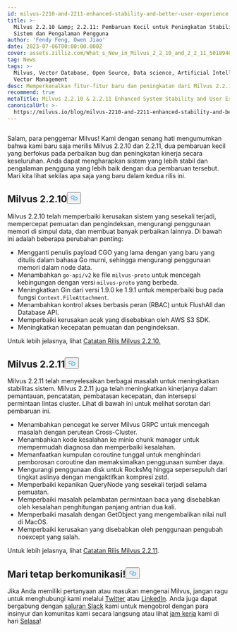 ```yaml
---
id: milvus-2210-and-2211-enhanced-stability-and-better-user-experience.md
title: >-
  Milvus 2.2.10 &amp; 2.2.11: Pembaruan Kecil untuk Peningkatan Stabilitas
  Sistem dan Pengalaman Pengguna
author: 'Fendy Feng, Owen Jiao'
date: 2023-07-06T00:00:00.000Z
cover: assets.zilliz.com/What_s_New_in_Milvus_2_2_10_and_2_2_11_5018946465.png
tag: News
tags: >-
  Milvus, Vector Database, Open Source, Data science, Artificial Intelligence,
  Vector Management
desc: Memperkenalkan fitur-fitur baru dan peningkatan dari Milvus 2.2.10 dan 2.2.11
recommend: true
metaTitle: Milvus 2.2.10 & 2.2.11 Enhanced System Stability and User Experience
canonicalUrl: >-
  https://milvus.io/blog/milvus-2210-and-2211-enhanced-stability-and-better-user-experience.md
---
```

<p>
  <span class="img-wrapper">
    <img translate="no" src="https://assets.zilliz.com/What_s_New_in_Milvus_2_2_10_and_2_2_11_5018946465.png" alt="" class="doc-image" id="" />
    <span></span>
  </span>
</p>
<p>Salam, para penggemar Milvus! Kami dengan senang hati mengumumkan bahwa kami baru saja merilis Milvus 2.2.10 dan 2.2.11, dua pembaruan kecil yang berfokus pada perbaikan bug dan peningkatan kinerja secara keseluruhan. Anda dapat mengharapkan sistem yang lebih stabil dan pengalaman pengguna yang lebih baik dengan dua pembaruan tersebut. Mari kita lihat sekilas apa saja yang baru dalam kedua rilis ini.</p>
<h2 id="Milvus-2210" class="common-anchor-header">Milvus 2.2.10<button data-href="#Milvus-2210" class="anchor-icon" translate="no">
      <svg translate="no"
        aria-hidden="true"
        focusable="false"
        height="20"
        version="1.1"
        viewBox="0 0 16 16"
        width="16"
      >
        <path
          fill="#0092E4"
          fill-rule="evenodd"
          d="M4 9h1v1H4c-1.5 0-3-1.69-3-3.5S2.55 3 4 3h4c1.45 0 3 1.69 3 3.5 0 1.41-.91 2.72-2 3.25V8.59c.58-.45 1-1.27 1-2.09C10 5.22 8.98 4 8 4H4c-.98 0-2 1.22-2 2.5S3 9 4 9zm9-3h-1v1h1c1 0 2 1.22 2 2.5S13.98 12 13 12H9c-.98 0-2-1.22-2-2.5 0-.83.42-1.64 1-2.09V6.25c-1.09.53-2 1.84-2 3.25C6 11.31 7.55 13 9 13h4c1.45 0 3-1.69 3-3.5S14.5 6 13 6z"
        ></path>
      </svg>
    </button></h2><p>Milvus 2.2.10 telah memperbaiki kerusakan sistem yang sesekali terjadi, mempercepat pemuatan dan pengindeksan, mengurangi penggunaan memori di simpul data, dan membuat banyak perbaikan lainnya. Di bawah ini adalah beberapa perubahan penting:</p>
<ul>
<li>Mengganti penulis payload CGO yang lama dengan yang baru yang ditulis dalam bahasa Go murni, sehingga mengurangi penggunaan memori dalam node data.</li>
<li>Menambahkan <code translate="no">go-api/v2</code> ke file <code translate="no">milvus-proto</code> untuk mencegah kebingungan dengan versi <code translate="no">milvus-proto</code> yang berbeda.</li>
<li>Meningkatkan Gin dari versi 1.9.0 ke 1.9.1 untuk memperbaiki bug pada fungsi <code translate="no">Context.FileAttachment</code>.</li>
<li>Menambahkan kontrol akses berbasis peran (RBAC) untuk FlushAll dan Database API.</li>
<li>Memperbaiki kerusakan acak yang disebabkan oleh AWS S3 SDK.</li>
<li>Meningkatkan kecepatan pemuatan dan pengindeksan.</li>
</ul>
<p>Untuk lebih jelasnya, lihat <a href="https://milvus.io/docs/release_notes.md#2210">Catatan Rilis Milvus 2.2.10.</a></p>
<h2 id="Milvus-2211" class="common-anchor-header">Milvus 2.2.11<button data-href="#Milvus-2211" class="anchor-icon" translate="no">
      <svg translate="no"
        aria-hidden="true"
        focusable="false"
        height="20"
        version="1.1"
        viewBox="0 0 16 16"
        width="16"
      >
        <path
          fill="#0092E4"
          fill-rule="evenodd"
          d="M4 9h1v1H4c-1.5 0-3-1.69-3-3.5S2.55 3 4 3h4c1.45 0 3 1.69 3 3.5 0 1.41-.91 2.72-2 3.25V8.59c.58-.45 1-1.27 1-2.09C10 5.22 8.98 4 8 4H4c-.98 0-2 1.22-2 2.5S3 9 4 9zm9-3h-1v1h1c1 0 2 1.22 2 2.5S13.98 12 13 12H9c-.98 0-2-1.22-2-2.5 0-.83.42-1.64 1-2.09V6.25c-1.09.53-2 1.84-2 3.25C6 11.31 7.55 13 9 13h4c1.45 0 3-1.69 3-3.5S14.5 6 13 6z"
        ></path>
      </svg>
    </button></h2><p>Milvus 2.2.11 telah menyelesaikan berbagai masalah untuk meningkatkan stabilitas sistem. Milvus 2.2.11 juga telah meningkatkan kinerjanya dalam pemantauan, pencatatan, pembatasan kecepatan, dan intersepsi permintaan lintas cluster. Lihat di bawah ini untuk melihat sorotan dari pembaruan ini.</p>
<ul>
<li>Menambahkan pencegat ke server Milvus GRPC untuk mencegah masalah dengan perutean Cross-Cluster.</li>
<li>Menambahkan kode kesalahan ke minio chunk manager untuk mempermudah diagnosa dan memperbaiki kesalahan.</li>
<li>Memanfaatkan kumpulan coroutine tunggal untuk menghindari pemborosan coroutine dan memaksimalkan penggunaan sumber daya.</li>
<li>Mengurangi penggunaan disk untuk RocksMq hingga sepersepuluh dari tingkat aslinya dengan mengaktifkan kompresi zstd.</li>
<li>Memperbaiki kepanikan QueryNode yang sesekali terjadi selama pemuatan.</li>
<li>Memperbaiki masalah pelambatan permintaan baca yang disebabkan oleh kesalahan penghitungan panjang antrian dua kali.</li>
<li>Memperbaiki masalah dengan GetObject yang mengembalikan nilai null di MacOS.</li>
<li>Memperbaiki kerusakan yang disebabkan oleh penggunaan pengubah noexcept yang salah.</li>
</ul>
<p>Untuk lebih jelasnya, lihat <a href="https://milvus.io/docs/release_notes.md#2211">Catatan Rilis Milvus 2.2.11</a>.</p>
<h2 id="Let’s-keep-in-touch" class="common-anchor-header">Mari tetap berkomunikasi!<button data-href="#Let’s-keep-in-touch" class="anchor-icon" translate="no">
      <svg translate="no"
        aria-hidden="true"
        focusable="false"
        height="20"
        version="1.1"
        viewBox="0 0 16 16"
        width="16"
      >
        <path
          fill="#0092E4"
          fill-rule="evenodd"
          d="M4 9h1v1H4c-1.5 0-3-1.69-3-3.5S2.55 3 4 3h4c1.45 0 3 1.69 3 3.5 0 1.41-.91 2.72-2 3.25V8.59c.58-.45 1-1.27 1-2.09C10 5.22 8.98 4 8 4H4c-.98 0-2 1.22-2 2.5S3 9 4 9zm9-3h-1v1h1c1 0 2 1.22 2 2.5S13.98 12 13 12H9c-.98 0-2-1.22-2-2.5 0-.83.42-1.64 1-2.09V6.25c-1.09.53-2 1.84-2 3.25C6 11.31 7.55 13 9 13h4c1.45 0 3-1.69 3-3.5S14.5 6 13 6z"
        ></path>
      </svg>
    </button></h2><p>Jika Anda memiliki pertanyaan atau masukan mengenai Milvus, jangan ragu untuk menghubungi kami melalui <a href="https://twitter.com/milvusio">Twitter</a> atau <a href="https://www.linkedin.com/company/the-milvus-project">LinkedIn</a>. Anda juga dapat bergabung dengan <a href="https://milvus.io/slack/">saluran Slack</a> kami untuk mengobrol dengan para insinyur dan komunitas kami secara langsung atau lihat <a href="https://us02web.zoom.us/meeting/register/tZ0pcO6vrzsuEtVAuGTpNdb6lGnsPBzGfQ1T#/registration">jam kerja</a> kami di hari <a href="https://us02web.zoom.us/meeting/register/tZ0pcO6vrzsuEtVAuGTpNdb6lGnsPBzGfQ1T#/registration">Selasa</a>!</p>
